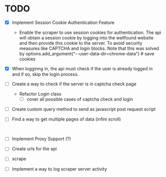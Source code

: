 # TODO

- [x] Implement Session Cookie Authentication Feature

  - Enable the scraper to use session cookies for authentication. The api will obtain a session cookie by logging into the wellfound website and then provide this cookie to the server. To avoid security measures like CAPTCHA and login blocks.
    Note that this was solved by options.add_argument("--user-data-dir=chrome-data") # save cookies

- [x] When logginng in, the api must check if the user is already logged in and if so, skip the login process.

- [ ] Create a way to check if the server is in captcha check page
  - Refactor Login class
    - [ ] cover all possible cases of captcha check and login

- [ ] Create custom query method to send as javascript post request script 
- [ ] Find a way to get multiple pages of data (infini scroll)


&nbsp;

- [ ] Implement Proxy Support (?)

- [ ] Create urls for the api

- [ ] scrape

- [ ] Implement a way to log scraper server activity
